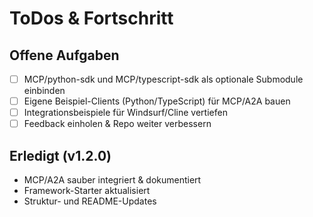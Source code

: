 # ToDos & Fortschritt

## Offene Aufgaben
- [ ] MCP/python-sdk und MCP/typescript-sdk als optionale Submodule einbinden
- [ ] Eigene Beispiel-Clients (Python/TypeScript) für MCP/A2A bauen
- [ ] Integrationsbeispiele für Windsurf/Cline vertiefen
- [ ] Feedback einholen & Repo weiter verbessern

## Erledigt (v1.2.0)
- MCP/A2A sauber integriert & dokumentiert
- Framework-Starter aktualisiert
- Struktur- und README-Updates